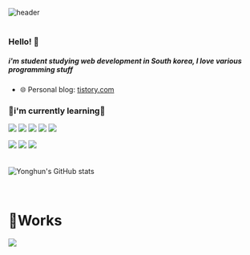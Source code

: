 ![header](https://capsule-render.vercel.app/api?type=cylinder&text=Yonghun&fontAlign=40&fontSize=40&desc=Github&descAlign=60&descAlignY=50&theme=radical&animation=blink)  
<br>
### Hello! 👋
##### i'm student studying web development in South korea, I love various programming stuff
- 🌐 Personal blog: [tistory.com](https://https://2yh-develop4jeon.tistory.com/)
### 🚀i'm currently learning🚀
<img src="https://img.shields.io/badge/CSS-1572B6?style=for-the-badge&logo=css3&logoColor=white"> <img src="https://img.shields.io/badge/HTML-E34F26?style=for-the-badge&logo=html5&logoColor=white"> <img src="https://img.shields.io/badge/JAVASCRIPT-F7DF1E?style=for-the-badge&logo=javascript&logoColor=black"> <img src="https://img.shields.io/badge/NODE.JS-339933?style=for-the-badge&logo=nodedotjs&logoColor=white"> <img src="https://img.shields.io/badge/REACT-61DAFB?style=for-the-badge&logo=react&logoColor=black">

<img src="https://img.shields.io/badge/TYPESCRIPT-3178C6?style=for-the-badge&logo=typescript&logoColor=white"> <img src="https://img.shields.io/badge/MYSQL-4479A1?style=for-the-badge&logo=mysql&logoColor=white"> <img src="https://img.shields.io/badge/SEQUELIZE-52B0E7?style=for-the-badge&logo=sequelize&logoColor=white">
<br>
<br>
<br>
![Yonghun's GitHub stats](https://github-readme-stats.vercel.app/api?username=2YH02&show_icons=true&theme=radical)
<br>
<br>
<br>
# 🔧Works
<a href="https://github.com/2YH02/Code-Snippet-Library">
  <img align="center" src="https://github-readme-stats.vercel.app/api/pin?username=2YH02&repo=Code-Snippet-Library&theme=radical&cache_seconds=86400" />
</a>
